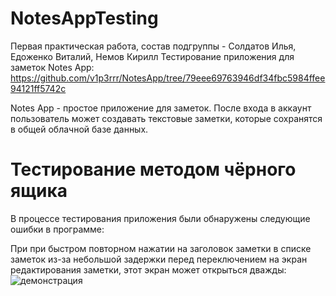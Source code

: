 # NotesAppTesting
Первая практическая работа, состав подгруппы - Солдатов Илья, Едоженко Виталий, Немов Кирилл
Тестирование приложения для заметок Notes App: https://github.com/v1p3rrr/NotesApp/tree/79eee69763946df34fbc5984ffee94121ff5742c

Notes App - простое приложение для заметок. После входа в аккаунт пользователь может создавать текстовые заметки, которые сохранятся в общей облачной базе данных.

# Тестирование методом чёрного ящика

В процессе тестирования приложения были обнаружены следующие ошибки в программе:

При при быстром повторном нажатии на заголовок заметки в списке заметок из-за небольшой задержки перед переключением на экран редактирования заметки, этот экран может открыться дважды: ![демонстрация](https://i.imgur.com/jQ2oQmW.gif)
